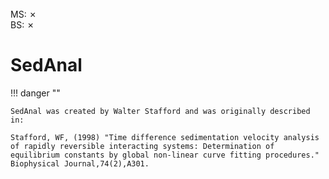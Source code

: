 <br>
MS: &#x2717;
<br>
BS: &#x2717;

# SedAnal

!!! danger ""

    SedAnal was created by Walter Stafford and was originally described in:
    
    Stafford, WF, (1998) "Time difference sedimentation velocity analysis of rapidly reversible interacting systems: Determination of equilibrium constants by global non-linear curve fitting procedures." Biophysical Journal,74(2),A301.
    
    